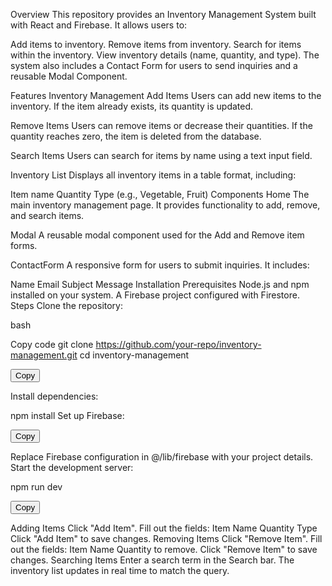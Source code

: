 Overview
This repository provides an Inventory Management System built with React and Firebase. It allows users to:

Add items to inventory.
Remove items from inventory.
Search for items within the inventory.
View inventory details (name, quantity, and type).
The system also includes a Contact Form for users to send inquiries and a reusable Modal Component.

Features
Inventory Management
Add Items
Users can add new items to the inventory. If the item already exists, its quantity is updated.

Remove Items
Users can remove items or decrease their quantities. If the quantity reaches zero, the item is deleted from the database.

Search Items
Users can search for items by name using a text input field.

Inventory List
Displays all inventory items in a table format, including:

Item name
Quantity
Type (e.g., Vegetable, Fruit)
Components
Home
The main inventory management page. It provides functionality to add, remove, and search items.

Modal
A reusable modal component used for the Add and Remove item forms.

ContactForm
A responsive form for users to submit inquiries. It includes:

Name
Email
Subject
Message
Installation
Prerequisites
Node.js and npm installed on your system.
A Firebase project configured with Firestore.
Steps
Clone the repository:

bash

Copy code
git clone https://github.com/your-repo/inventory-management.git
cd inventory-management

<button onclick="navigator.clipboard.writeText('git clone https://github.com/your-repo/inventory-management.git\ncd inventory-management')">Copy</button>

Install dependencies:

npm install
Set up Firebase:

<button onclick="navigator.clipboard.writeText('npm install')">Copy</button>

Replace Firebase configuration in @/lib/firebase with your project details.
Start the development server:

npm run dev

<button onclick="navigator.clipboard.writeText('npm run dev')">Copy</button>

Adding Items
Click "Add Item".
Fill out the fields:
Item Name
Quantity
Type
Click "Add Item" to save changes.
Removing Items
Click "Remove Item".
Fill out the fields:
Item Name
Quantity to remove.
Click "Remove Item" to save changes.
Searching Items
Enter a search term in the Search bar.
The inventory list updates in real time to match the query.
